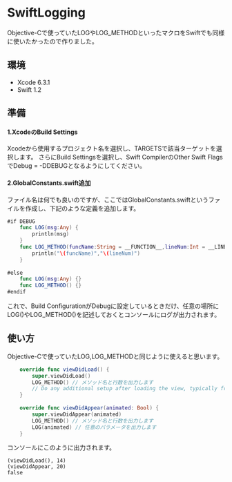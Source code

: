 # SwiftLogging
Objective-Cで使っていたLOGやLOG_METHODといったマクロをSwiftでも同様に使いたかったので作りました。
## 環境
* Xcode 6.3.1
* Swift 1.2

## 準備
#### 1.XcodeのBuild Settings
Xcodeから使用するプロジェクト名を選択し、TARGETSで該当ターゲットを選択します。
さらにBuild Settingsを選択し、Swift CompilerのOther Swift FlagsでDebug = -DDEBUGとなるようにしてください。
#### 2.GlobalConstants.swift追加
ファイル名は何でも良いのですが、ここではGlobalConstants.swiftというファイルを作成し、下記のような定義を追加します。
```swift:GlobalConstants.swift
#if DEBUG
    func LOG(msg:Any) {
        println(msg)
    }
    func LOG_METHOD(funcName:String = __FUNCTION__,lineNum:Int = __LINE__ ){
        println("\(funcName)","\(lineNum)")
    }
    
#else
    func LOG(msg:Any) {}
    func LOG_METHOD() {}
#endif
```
これで、Build ConfigurationがDebugに設定しているときだけ、任意の場所にLOG()やLOG_METHOD()を記述しておくとコンソールにログが出力されます。

## 使い方
Objective-Cで使っていたLOG,LOG_METHODと同じように使えると思います。

``` swift
    override func viewDidLoad() {
        super.viewDidLoad()
        LOG_METHOD() // メソッド名と行数を出力します
        // Do any additional setup after loading the view, typically from a nib.
    }
    
    override func viewDidAppear(animated: Bool) {
        super.viewDidAppear(animated)
        LOG_METHOD() // メソッド名と行数を出力します
        LOG(animated) // 任意のパラメータを出力します
    }
```

コンソールにこのように出力されます。
``` Bash:コンソール出力
(viewDidLoad(), 14)
(viewDidAppear, 20)
false
```




